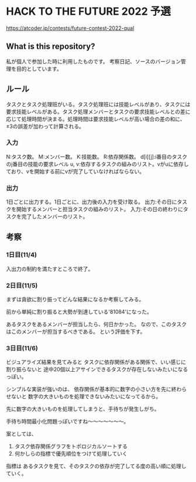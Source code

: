 # HACK TO THE FUTURE 2022 予選
https://atcoder.jp/contests/future-contest-2022-qual

## What is this repository?

私が個人で参加した時に利用したものです。
考察日記、ソースのバージョン管理を目的としています。

## ルール

タスクとタスク処理班がいる。タスク処理班には技能レベルがあり、タスクには要求技能レベルがある。タスク処理メンバーとタスクの要求技能レベルとの差に応じて処理時間が決まる。処理時間は要求技能レベルが高い場合の差の和に、±3の誤差が加わって計算される。

### 入力
N:タスク数。
M:メンバー数。
K:技能数。
R:依存関係数。
d[i][j]:i番目のタスクのj番目の技能の要求レベル
u, v:依存するタスクの組みのリスト。vがuに依存しており、vを開始する前にvが完了していなければならない。

### 出力
1日ごとに出力する。1日ごとに、出力後の入力を受け取る。
出力:その日にタスクを開始するメンバーと担当タスクの組みのリスト。
入力:その日の終わりにタスクを完了したメンバーのリスト。


## 考察

### 1日目(11/4)

入出力の制約を満たすところで終了。

### 2日目(11/5)

まずは貪欲に割り振ってどんな結果になるか考察してみる。

前から単純に割り振ると大勢が到達している'81084'になった。

あるタスクをあるメンバーが担当したら、何日かかった。
なので、このタスクはこのメンバーが担当するべきである。
という評価を下す。

### 3日目(11/6)
ビジュアライズ結果を見てみると
タスクに依存関係がある関係で、いい感じに割り振らないと
途中20個以上アサインできるタスクが存在しないみたいになるっぽい。

シンプルな実装が強いのは、
依存関係が基本的に数字の小さい方を先に終わらせないと
数字の大きいものを処理できないみたいになってるから。

先に数字の大きいものを処理してしまうと、手待ちが発生しがち。

手待ち時間最小化問題っぽいですね〜〜〜〜〜〜〜。

案としては、
1. タスク依存関係グラフをトポロジカルソートする
1. 何かしらの指標で優先順位をつけて処理していく

指標は
あるタスクを見て、そのタスクの依存が完了してる度の高い順に処理していく。
